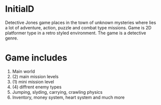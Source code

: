 # InitialD

Detective Jones game places in the town of unknown mysteries where lies a lot of adventure, action, puzzle and combat type missions.
Game is 2D platformer type in a retro styled environment. The game is a detective genre.

# Game includes
1. Main world
2. (2) main mission levels
3. (1) mini mission level
4. (4) diffrent enemy types
5. Jumping, slyding, carrying, crawling physics
6. Inventory, money system, heart system and much more
